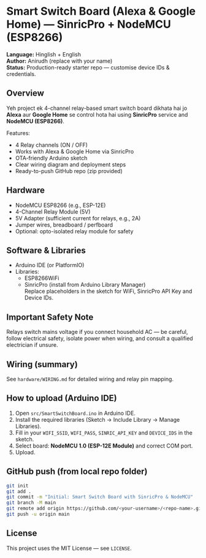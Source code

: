 # Smart Switch Board (Alexa & Google Home) — SinricPro + NodeMCU (ESP8266)

**Language:** Hinglish + English  
**Author:** Anirudh (replace with your name)  
**Status:** Production-ready starter repo — customise device IDs & credentials.

## Overview
Yeh project ek 4-channel relay-based smart switch board dikhata hai jo **Alexa** aur **Google Home** se control hota hai using **SinricPro** service and **NodeMCU (ESP8266)**.

Features:
- 4 Relay channels (ON / OFF)
- Works with Alexa & Google Home via SinricPro
- OTA-friendly Arduino sketch
- Clear wiring diagram and deployment steps
- Ready-to-push GitHub repo (zip provided)

## Hardware
- NodeMCU ESP8266 (e.g., ESP-12E)
- 4-Channel Relay Module (5V)
- 5V Adapter (sufficient current for relays, e.g., 2A)
- Jumper wires, breadboard / perfboard
- Optional: opto-isolated relay module for safety

## Software & Libraries
- Arduino IDE (or PlatformIO)
- Libraries:
  - ESP8266WiFi
  - SinricPro (install from Arduino Library Manager)  
Replace placeholders in the sketch for WiFi, SinricPro API Key and Device IDs.

## Important Safety Note
Relays switch mains voltage if you connect household AC — be careful, follow electrical safety, isolate power when wiring, and consult a qualified electrician if unsure.

## Wiring (summary)
See `hardware/WIRING.md` for detailed wiring and relay pin mapping.

## How to upload (Arduino IDE)
1. Open `src/SmartSwitchBoard.ino` in Arduino IDE.
2. Install the required libraries (Sketch → Include Library → Manage Libraries).
3. Fill in your `WIFI_SSID`, `WIFI_PASS`, `SINRIC_API_KEY` and `DEVICE_IDS` in the sketch.
4. Select board: **NodeMCU 1.0 (ESP-12E Module)** and correct COM port.
5. Upload.

## GitHub push (from local repo folder)
```bash
git init
git add .
git commit -m "Initial: Smart Switch Board with SinricPro & NodeMCU"
git branch -M main
git remote add origin https://github.com/<your-username>/<repo-name>.git
git push -u origin main
```

## License
This project uses the MIT License — see `LICENSE`.
